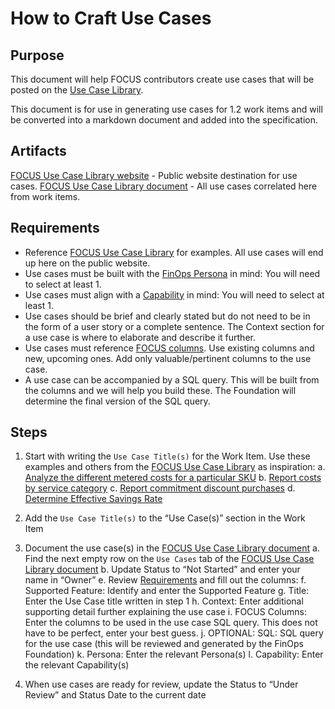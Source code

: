 # How to Craft Use Cases

## Purpose
This document will help FOCUS contributors create use cases that will be posted on the [Use Case Library](https://focus.finops.org/use-cases/).


This document is for use in generating use cases for 1.2 work items and will be converted into a markdown document and added into the specification.


## Artifacts
[FOCUS Use Case Library website](https://focus.finops.org/use-cases/) - Public website destination for use cases.
[FOCUS Use Case Library document](https://docs.google.com/spreadsheets/d/1y5zeLZXLaEwK9Y9MT3khAHOy2c2hpnSrx4YCutZCQ0A/edit?gid=1245179866#gid=1245179866) - All use cases correlated here from work items.


## Requirements
* Reference [FOCUS Use Case Library](https://focus.finops.org/use-cases/) for examples.  All use cases will end up here on the public website.
* Use cases must be built with the [FinOps Persona](https://www.finops.org/framework/personas/) in mind: You will need to select at least 1.
* Use cases must align with a [Capability](https://www.finops.org/framework/personas/) in mind:  You will need to select at least 1.
* Use cases should be brief and clearly stated but do not need to be in the form of a user story or a complete sentence.  The Context section for a use case is where to elaborate and describe it further.
* Use cases must reference [FOCUS columns](https://focus.finops.org/focus-columns/).  Use existing columns and new, upcoming ones.  Add only valuable/pertinent columns to the use case.
* A use case can be accompanied by a SQL query.  This will be built from the columns and we will help you build these.  The Foundation will determine the final version of the SQL query.

## Steps

1. Start with writing the `Use Case Title(s)` for the Work Item.  Use these examples and others from the [FOCUS Use Case Library](https://focus.finops.org/use-cases/) as inspiration:
a. [Analyze the different metered costs for a particular SKU](https://focus.finops.org/use-cases/#modal-column-17972)
b. [Report costs by service category](https://focus.finops.org/use-cases/#modal-column-14650)
c. [Report commitment discount purchases](https://focus.finops.org/use-cases/#modal-column-14638)
d. [Determine Effective Savings Rate](https://focus.finops.org/use-cases/#modal-column-14600)

2. Add the `Use Case Title(s)` to the “Use Case(s)” section in the Work Item

3. Document the use case(s) in the [FOCUS Use Case Library document](https://docs.google.com/spreadsheets/d/1y5zeLZXLaEwK9Y9MT3khAHOy2c2hpnSrx4YCutZCQ0A/edit?gid=1245179866#gid=1245179866)
a. Find the next empty row on the `Use Cases` tab of the [FOCUS Use Case Library document](https://docs.google.com/spreadsheets/d/1y5zeLZXLaEwK9Y9MT3khAHOy2c2hpnSrx4YCutZCQ0A/edit?gid=1245179866#gid=1245179866)
b. Update Status to “Not Started” and enter your name in “Owner”
e. Review [Requirements](#requirements) and fill out the columns:
f. Supported Feature: Identify and enter the Supported Feature
g. Title: Enter the Use Case title written in step 1
h. Context: Enter additional supporting detail further explaining the use case
i. FOCUS Columns: Enter the columns to be used in the use case SQL query.  This does not have to be perfect, enter your best guess.
j. OPTIONAL: SQL: SQL query for the use case (this will be reviewed and generated by the FinOps Foundation)
k. Persona: Enter the relevant Persona(s)
l. Capability: Enter the relevant Capability(s)
4. When use cases are ready for review, update the Status to “Under Review” and Status Date to the current date

